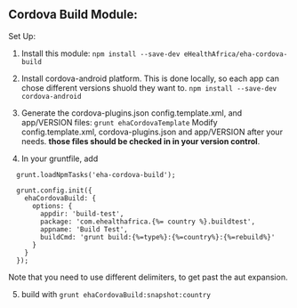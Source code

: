 Cordova Build Module:
-----

Set Up:

1. Install this module:
`npm install --save-dev eHealthAfrica/eha-cordova-build`

2. Install cordova-android platform. This is done locally,
so each app can chose different versions shuold they want to.
`npm install --save-dev cordova-android`

3. Generate the cordova-plugins.json config.template.xml, and app/VERSION files:
`grunt ehaCordovaTemplate`
Modify config.template.xml, cordova-plugins.json and app/VERSION after your needs. **those files should be checked in in your version control**.

4. In your gruntfile, add
```
  grunt.loadNpmTasks('eha-cordova-build');

  grunt.config.init({
    ehaCordovaBuild: {
      options: {
        appdir: 'build-test',
        package: 'com.ehealthafrica.{%= country %}.buildtest',
        appname: 'Build Test',
        buildCmd: 'grunt build:{%=type%}:{%=country%}:{%=rebuild%}'
      }
    }
  });
```
Note that you need to use different delimiters, to get past the aut expansion.

5. build with `grunt ehaCordovaBuild:snapshot:country`


